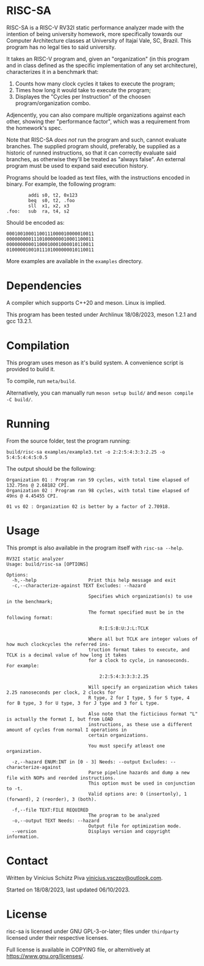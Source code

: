 # RISC-SA

RISC-SA is a RISC-V RV32I static performance analyzer made with the intention of
being university homework, more specifically towards our Computer Architecture
classes at University of Itajaí Vale, SC, Brazil. This program has no legal ties to
said university.

It takes an RISC-V program and, given an "organization" (in this program and in class
defined as the specific implementation of any set architecture), characterizes it
in a benchmark that:

1. Counts how many clock cycles it takes to execute the program;
2. Times how long it would take to execute the program;
3. Displayes the "Cycles per Instruction" of the choosen program/organization combo.

Adjencently, you can also compare multiple organizations against each other, showing
ther "performance factor", which was a requirement from the homework's spec.

Note that RISC-SA *does not* run the program and such, cannot evaluate branches.
The supplied program should, preferably, be supplied as a historic of runned instructions,
so that it can correctly evaluate said branches, as otherwise they'll be treated as
"always false". An external program must be used to expand said execution history.

Programs should be loaded as text files, with the instructions encoded in binary.
For example, the following program:

```
        addi s0, t2, 0x123
        beq  s0, t2, .foo
        sll  x1, x2, x3
.foo:   sub  ra, t4, s2
```

Should be encoded as:

```
00010010001100111000010000010011
00000000011101000000010001100011
00000000001100010001000010110011
01000001001011101000000010110011
```

More examples are available in the `examples` directory.

# Dependencies

A compiler which supports C++20 and meson. Linux is implied.

This program has been tested under Archlinux 18/08/2023, meson 1.2.1 and gcc 13.2.1.

# Compilation

This program uses meson as it's build system. A convenience script is provided to build it.

To compile, run `meta/build`.

Alternatively, you can manually run `meson setup build/` and `meson compile -C build/`.

# Running

From the source folder, test the program running:

```
build/risc-sa examples/example3.txt -o 2:2:5:4:3:3:2.25 -o 5:4:5:4:4:5:0.5
```

The output should be the following:

```
Organization 01 : Program ran 59 cycles, with total time elapsed of 132.75ns @ 2.68182 CPI.
Organization 02 : Program ran 98 cycles, with total time elapsed of 49ns @ 4.45455 CPI.

01 vs 02 : Organization 02 is better by a factor of 2.70918.
```

# Usage

This prompt is also available in the program itself with `risc-sa --help`.

```
RV32I static analyzer
Usage: build/risc-sa [OPTIONS]

Options:
  -h,--help                   Print this help message and exit
  -c,--characterize-against TEXT Excludes: --hazard

                              Specifies which organization(s) to use in the benchmark;

                              The format specified must be in the following format:

                                  R:I:S:B:U:J:L:TCLK

                              Where all but TCLK are integer values of how much clockcycles the referred ins-
                              truction format takes to execute, and TCLK is a decimal value of how long it takes
                              for a clock to cycle, in nanoseconds. For example:

                                  2:2:5:4:3:3:3:2.25

                              Will specify an organization which takes 2.25 nanoseconds per clock, 2 clocks for
                              R type, 2 for I type, 5 for S type, 4 for B type, 3 for U type, 3 for J type and 3 for L type.

                              Also note that the ficticious format "L" is actually the format I, but from LOAD
                              instructions, as these use a different amount of cycles from normal I operations in
                              certain organizations.

                              You must specify atleast one organization.

  -z,--hazard ENUM:INT in [0 - 3] Needs: --output Excludes: --characterize-against
                              Parse pipeline hazards and dump a new file with NOPs and reorded instructions.
                              This option must be used in conjunction to -t.
                              Valid options are: 0 (insertonly), 1 (forward), 2 (reorder), 3 (both).

  -f,--file TEXT:FILE REQUIRED
                              The program to be analyzed
  -o,--output TEXT Needs: --hazard
                              Output file for optimization mode.
  --version                   Displays version and copyright information.

```

# Contact

Written by Vinícius Schütz Piva <vinicius.vsczpv@outlook.com>.

Started on 18/08/2023, last updated 06/10/2023.

# License

risc-sa is licensed under GNU GPL-3-or-later; files under `thirdparty` licensed under their respective licenses.

Full license is available in COPYING file, or alternitively at <https://www.gnu.org/licenses/>.

